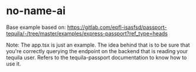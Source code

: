 # no-name-ai

Base example based on: https://gitlab.com/epfl-isasfsd/passport-tequila/-/tree/master/examples/express-passport?ref_type=heads

Note: The app.tsx is just an example. The idea behind that is to be sure that you're correctly querying the endpoint on the backend that is reading your tequila user. Refers to the tequila-passport documentation to know how to use it.

